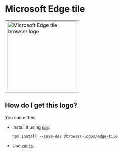 # Microsoft Edge tile

<table>
    <tr height=230>
        <td>
            <a href="https://github.com/alrra/browser-logos/tree/09b513f4ab493998fcd2337ed519dd13a645a4f5/src/edge-tile">
                <img width=220 src="https://raw.githubusercontent.com/alrra/browser-logos/09b513f4ab493998fcd2337ed519dd13a645a4f5/src/edge-tile/edge-tile.svg?sanitize=true" alt="Microsoft Edge tile browser logo">
            </a>
        </td>
    </tr>
</table>

## How do I get this logo?

You can either:

* Install it using [`npm`][npm]:

  `npm install --save-dev @browser-logos/edge-tile`

* Use [`cdnjs`][cdnjs].

<!-- Link labels: -->

[cdnjs]: https://cdnjs.com/libraries/browser-logos
[npm]: https://www.npmjs.com/
